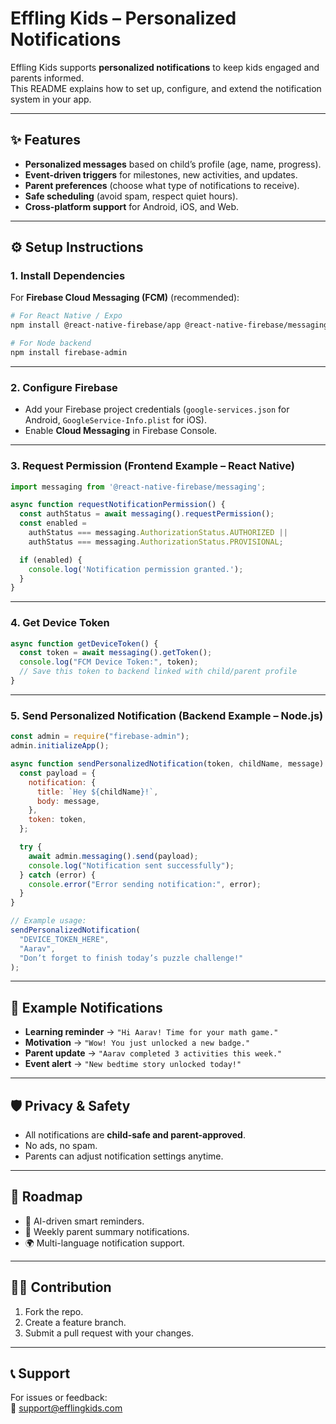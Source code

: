 # Effling Kids – Personalized Notifications  

Effling Kids supports **personalized notifications** to keep kids engaged and parents informed.  
This README explains how to set up, configure, and extend the notification system in your app.  

---

## ✨ Features  

- **Personalized messages** based on child’s profile (age, name, progress).  
- **Event-driven triggers** for milestones, new activities, and updates.  
- **Parent preferences** (choose what type of notifications to receive).  
- **Safe scheduling** (avoid spam, respect quiet hours).  
- **Cross-platform support** for Android, iOS, and Web.  

---

## ⚙️ Setup Instructions  

### 1. Install Dependencies  

For **Firebase Cloud Messaging (FCM)** (recommended):  

```bash
# For React Native / Expo
npm install @react-native-firebase/app @react-native-firebase/messaging

# For Node backend
npm install firebase-admin
```

---

### 2. Configure Firebase  

- Add your Firebase project credentials (`google-services.json` for Android, `GoogleService-Info.plist` for iOS).  
- Enable **Cloud Messaging** in Firebase Console.  

---

### 3. Request Permission (Frontend Example – React Native)  

```javascript
import messaging from '@react-native-firebase/messaging';

async function requestNotificationPermission() {
  const authStatus = await messaging().requestPermission();
  const enabled =
    authStatus === messaging.AuthorizationStatus.AUTHORIZED ||
    authStatus === messaging.AuthorizationStatus.PROVISIONAL;

  if (enabled) {
    console.log('Notification permission granted.');
  }
}
```

---

### 4. Get Device Token  

```javascript
async function getDeviceToken() {
  const token = await messaging().getToken();
  console.log("FCM Device Token:", token);
  // Save this token to backend linked with child/parent profile
}
```

---

### 5. Send Personalized Notification (Backend Example – Node.js)  

```javascript
const admin = require("firebase-admin");
admin.initializeApp();

async function sendPersonalizedNotification(token, childName, message) {
  const payload = {
    notification: {
      title: `Hey ${childName}!`,
      body: message,
    },
    token: token,
  };

  try {
    await admin.messaging().send(payload);
    console.log("Notification sent successfully");
  } catch (error) {
    console.error("Error sending notification:", error);
  }
}

// Example usage:
sendPersonalizedNotification(
  "DEVICE_TOKEN_HERE",
  "Aarav",
  "Don’t forget to finish today’s puzzle challenge!"
);
```

---

## 🔔 Example Notifications  

- **Learning reminder** → `"Hi Aarav! Time for your math game."`  
- **Motivation** → `"Wow! You just unlocked a new badge."`  
- **Parent update** → `"Aarav completed 3 activities this week."`  
- **Event alert** → `"New bedtime story unlocked today!"`  

---

## 🛡 Privacy & Safety  

- All notifications are **child-safe and parent-approved**.  
- No ads, no spam.  
- Parents can adjust notification settings anytime.  

---

## 📌 Roadmap  

- 🎯 AI-driven smart reminders.  
- 📅 Weekly parent summary notifications.  
- 🌍 Multi-language notification support.  

---

## 👩‍💻 Contribution  

1. Fork the repo.  
2. Create a feature branch.  
3. Submit a pull request with your changes.  

---

## 📞 Support  

For issues or feedback:  
📧 support@efflingkids.com  
